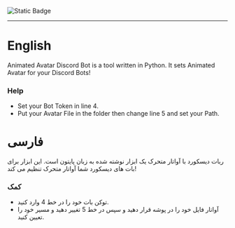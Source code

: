 ![Static Badge](https://img.shields.io/badge/python-%E2%88%9E-blue)
___

# English
Animated Avatar Discord Bot is a tool written in Python. It sets Animated Avatar for your Discord Bots!
### Help
* Set your Bot Token in line 4.
* Put your Avatar File in the folder then change line 5 and set your Path.


# فارسی
ربات دیسکورد با آواتار متحرک یک ابزار نوشته شده به زبان پایتون است. این ابزار برای بات های دیسکورد شما آواتار متحرک تنظیم می کند!
### کمک 
* توکن بات خود را در خط 4 وارد کنید.
* آواتار فایل خود را در پوشه قرار دهید و سپس در خط 5 تغییر دهید و مسیر خود را تعیین کنید.
